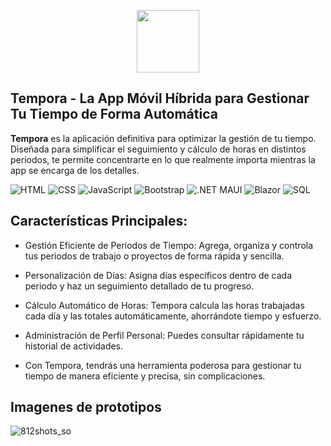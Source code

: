 <p align="center">
  <img src="https://github.com/user-attachments/assets/429a3400-fa92-40d4-8992-fec2be21d17d" width="100" height="auto"/>
</p>


## Tempora - La App Móvil Híbrida para Gestionar Tu Tiempo de Forma Automática
**Tempora** es la aplicación definitiva para optimizar la gestión de tu tiempo. Diseñada para simplificar el seguimiento y cálculo de horas en distintos periodos, te permite concentrarte en lo que realmente importa mientras la app se encarga de los detalles.

  <img src="https://img.shields.io/badge/HTML-%23E34F26.svg?style=flat&logo=html5&logoColor=white" alt="HTML" /> <img src="https://img.shields.io/badge/CSS-%231572B6.svg?style=flat&logo=css3&logoColor=white" alt="CSS" />
  <img src="https://img.shields.io/badge/JavaScript-%23F7DF1E.svg?style=flat&logo=javascript&logoColor=black" alt="JavaScript" />
  <img src="https://img.shields.io/badge/Bootstrap-%23563D7C.svg?style=flat&logo=bootstrap&logoColor=white" alt="Bootstrap" />
  <img src="https://img.shields.io/badge/.NET_MAUI-%23008C88.svg?style=flat&logo=.net&logoColor=white" alt=".NET MAUI" />
  <img src="https://img.shields.io/badge/Blazor-%23007B8F.svg?style=flat&logo=blazor&logoColor=white" alt="Blazor" />
  <img src="https://img.shields.io/badge/SQL-%2307405F.svg?style=flat&logo=sql&logoColor=white" alt="SQL" />



## Características Principales:

- Gestión Eficiente de Periodos de Tiempo: Agrega, organiza y controla tus periodos de trabajo o proyectos de forma rápida y sencilla.

- Personalización de Días: Asigna días específicos dentro de cada periodo y haz un seguimiento detallado de tu progreso.

- Cálculo Automático de Horas: Tempora calcula las horas trabajadas cada día y las totales automáticamente, ahorrándote tiempo y esfuerzo.

- Administración de Perfil Personal: Puedes consultar rápidamente tu historial de actividades.

- Con Tempora, tendrás una herramienta poderosa para gestionar tu tiempo de manera eficiente y precisa, sin complicaciones.

## Imagenes de prototipos
![812shots_so](https://github.com/user-attachments/assets/111e9c13-38e6-4c57-b4b9-43384bf97983)



